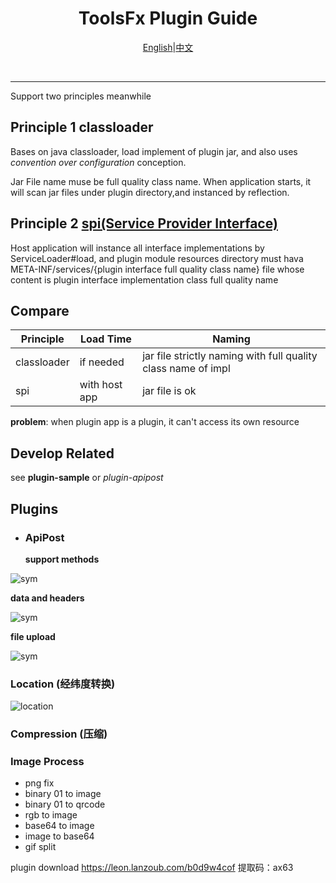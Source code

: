 <p>
    <h1 align="center">ToolsFx Plugin Guide</h1></p>
<p align="center">
<a href="README-plugin.md">English</a>|<a href="README-plugin-zh.md">中文</a>
</p>
 <img width=0 height=0 src="https://profile-counter.glitch.me/Leon406/count.svg" alt="Leon406:: Visitor's Count" />
 <img width=0 height=0 src="https://profile-counter.glitch.me/Leon406_ToolsFx/count.svg" alt="ToolsFx:: Visitor's Count" />



------

Support two principles meanwhile

## Principle 1 classloader

Bases on java classloader, load implement of plugin jar, and also uses *convention over configuration* conception.

Jar File name muse be full quality  class name. When application starts, it will scan jar files under plugin directory,and instanced by reflection.

## Principle 2 [spi(Service Provider Interface)](https://en.wikipedia.org/wiki/Service_provider_interface)

Host application will instance all interface implementations by  ServiceLoader#load, and plugin module resources directory must hava META-INF/services/{plugin interface full quality class name} file whose content is plugin interface implementation class full quality name

## Compare

| Principle   | Load Time     | Naming                                                       |
| ----------- | ------------- | ------------------------------------------------------------ |
| classloader | if needed     | jar file  strictly naming with full quality class name of impl |
| spi         | with host app | jar file is ok                                               |



**problem**:   when plugin app is a plugin, it can't access its own resource 

## Develop Related

see **plugin-sample**  or  *plugin-apipost*



## Plugins

- ### ApiPost

  **support methods**

![sym](/art/plugin/apipost_methods.gif)

  **data and headers**

![sym](/art/plugin/apipost_post.gif)

  **file upload**

![sym](/art/plugin/apipost-upload.gif)

### Location (经纬度转换)

![location](/art/plugin/location.gif)

### Compression (压缩)

### Image Process

- png fix
- binary 01 to image
- binary 01 to qrcode
- rgb to image
- base64 to image
- image to base64
- gif split

plugin download https://leon.lanzoub.com/b0d9w4cof 提取码：ax63

  

